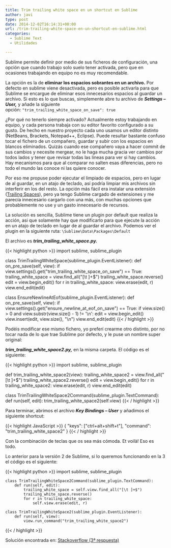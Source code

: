```yaml
---
title: Trim trailing white space en un shortcut en Sublime
author: javi
type: post
date: 2014-12-02T16:14:31+00:00
url: /trim-trailing-white-space-en-un-shortcut-en-sublime.html
categories:
  - Sublime Text
  - Utilidades

---
```

Sublime permite definir por medio de sus ficheros de configuración, una opción que cuando trabajo solo suelo tener activada, pero que en ocasiones trabajando en equipo no es muy recomendable.

La opción es la de **eliminar los espacios sobrantes en un archivo.** Por defecto en sublime viene desactivada, pero es posible activarla para que Sublime se encargue de eliminar esos innecesarios espacios al guardar un archivo. Si esto es lo que buscas, simplemente abre tu archivo de _**Settings &#8211; User,**_ y añade la siguiente opción: `"trim_trailing_white_space_on_save": true`

¿Por qué no tenerlo siempre activado? Actualmente estoy trabajando en equipo, y cada persona trabaja con su editor favorito configurado a su gusto. De hecho en nuestro proyecto cada uno usamos un editor distinto (NetBeans, Brackets, Notepad++, Eclipse). Puede resultar bastante confuso tocar el fichero de un compañero, guardar y subir con los espacios en blancos eliminados. Quizás cuando ese compañero vaya a hacer commit de sus cambios y necesite mergear, no le haga mucha gracia ver cambios por todos lados y tener que revisar todas las líneas para ver si hay cambios. Hay mecanismos para que al comparar no salten esas diferencias, pero no todo el mundo las conoce ni las quiere conocer.

Por eso me propuse poder ejecutar el limpiado de espacios, pero en lugar de al guardar, en un atajo de teclado, así podría limpiar mis archivos sin interferir en los del resto. La opción más fácil era instalar una extensión ([Trailing Spaces][1]), pero ya tengo Sublime cargado de extensiones y me parecía innecesario cargarlo con una más, con muchas opciones que probablemente no use y un gasto innecesario de recursos.

La solución es sencilla, Sublime tiene un plugin por default que realiza la acción, asi que solamente hay que modificarlo para que ejecute la acción en un atajo de teclado en lugar de al guardar el archivo. Podemos ver el plugin en la siguiente ruta: `\Sublime\Data\Packages\Default`

El archivo es _**trim\_trailing\_white_space.py.**_

{{< highlight python >}}
import sublime, sublime_plugin

class TrimTrailingWhiteSpace(sublime_plugin.EventListener):
    def on_pre_save(self, view):
        if view.settings().get("trim_trailing_white_space_on_save") == True:
            trailing_white_space = view.find_all("[\t ]+$")
            trailing_white_space.reverse()
            edit = view.begin_edit()
            for r in trailing_white_space:
                view.erase(edit, r)
            view.end_edit(edit)

class EnsureNewlineAtEof(sublime_plugin.EventListener):
    def on_pre_save(self, view):
        if view.settings().get("ensure_newline_at_eof_on_save") == True:
            if view.size() > 0 and view.substr(view.size() - 1) != '\n':
                edit = view.begin_edit()
                view.insert(edit, view.size(), "\n")
                view.end_edit(edit)
{{< / highlight >}}

<!--more-->Podéis modificar ese mismo fichero, yo preferí crearme otro distinto, por no tocar nada de lo que trae Sublime por defecto, y le puse un nombre super original: 

_**trim\_trailing\_white_space2.py,**_ en la misma carpeta. El código es el siguiente:

{{< highlight python >}}
import sublime, sublime_plugin

def trim_trailing_white_space2(view):
    trailing_white_space2 = view.find_all("[\t ]+$")
    trailing_white_space2.reverse()
    edit = view.begin_edit()
    for r in trailing_white_space2:
        view.erase(edit, r)
    view.end_edit(edit)

class TrimTrailingWhiteSpace2Command(sublime_plugin.TextCommand):
    def run(self, edit):
        trim_trailing_white_space2(self.view)
{{< / highlight >}}

Para terminar, abrimos el archivo _**Key Bindings &#8211; User**_ y añadimos el siguiente shortcut:

{{< highlight JavaScript >}}
{ "keys": ["ctrl+alt+shift+t"], "command": "trim_trailing_white_space2" }
{{< / highlight >}}

Con la combinación de teclas que os sea más cómoda. Et voilà! Eso es todo.

Lo anterior para la versión 2 de Sublime, si lo queremos funcionando en la 3 el código es el siguiente:

{{< highlight python >}}
import sublime, sublime_plugin

    class TrimTrailingWhiteSpace2Command(sublime_plugin.TextCommand):
        def run(self, edit):
            trailing_white_space = self.view.find_all("[\t ]+$")
            trailing_white_space.reverse()
            for r in trailing_white_space:
                self.view.erase(edit, r)

    class TrimTrailingWhiteSpace2(sublime_plugin.EventListener):
        def run(self, view):
            view.run_command("trim_trailing_white_space2")
{{< / highlight >}}

Solución encontrada en: [Stackoverflow (3ª respuesta)][2]

 [1]: https://github.com/SublimeText/TrailingSpaces "Trailing Spaces"
 [2]: http://stackoverflow.com/questions/12297169/sublime-text-2-trim-trailing-white-space-on-demand "Stackoverflow"
